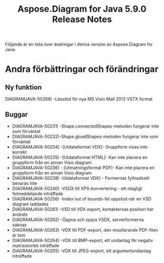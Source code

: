 ﻿---
title: Aspose.Diagram for Java 5.9.0 Release Notes
type: docs
weight: 10
url: /sv/java/aspose-diagram-for-java-5-9-0-release-notes/
---
Följande är en lista över ändringar i denna version av Aspose.Diagram for Java.
# **Andra förbättringar och förändringar**
## **Ny funktion**
DIAGRAMJAVA-50266) -Lässtöd för nya MS Visio Mall 2013 VSTX format
## **Buggar**
- DIAGRAMJAVA-50231) -Shape.connectedShapes-metoden fungerar inte som förväntat
- DIAGRAMJAVA-50232)-Shape.gluedShapes-metoden fungerar inte som förväntat
- DIAGRAMJAVA-50234) -[Utdataformat VDX]- Gruppform visas inte korrekt
- DIAGRAMJAVA-50235) -[Utdataformat HTML]- Kan inte placera en gruppform från en annan Visio diagram
- DIAGRAMJAVA-50236) - [Utmatningsformat PDF]- Kan inte placera en gruppform från en annan Visio diagram
- DIAGRAMJAVA-50238) -Utdataformat VDX] - Formernas fyllnadsstil bevaras inte
- DIAGRAMJAVA-50240) -VSDX till XPS-konvertering - ett olagligt felmeddelande inträffade
- DIAGRAMJAVA-50256) -Index out of bounds-fel uppstod när en VSD diagram laddades
- DIAGRAMJAVA-50261) -VSD till VDX export, kontakternas position har ändrats
- DIAGRAMJAVA-50262) -Öppna och spara VSDX, serverformerna saknas
- DIAGRAMJAVA-50263) -VDX till PDF-export, den resulterande PDF-filen är tom
- DIAGRAMJAVA-50264) -VDX till BMP-export, ett undantag för negativ matrisstorlek inträffade
- DIAGRAMJAVA-50265) -VDX till JPEG-export, ett argumentundantag inträffade
